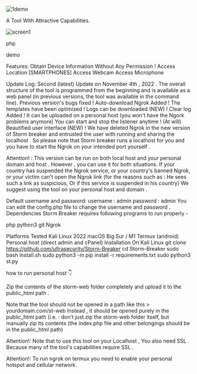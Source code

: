 ![1demo](https://github.com/user-attachments/assets/94dd1c8f-d861-4f8b-b8c9-983d37d3277b)




A Tool With Attractive Capabilities.

![screen1](https://github.com/user-attachments/assets/becb48bd-587c-4470-bbb2-7fd86d6b2212)

 php 

demo

Features:
Obtain Device Information Without Any Permission !
Access Location [SMARTPHONES]
Access Webcam
Access Microphone

Update Log:
Second (latest) Update on November 4th , 2022 .
The overall structure of the tool is programmed from the beginning and is available as a web panel (in previous versions, the tool was available in the command line).
Previous version's bugs fixed !
Auto-download Ngrok Added !
The templates have been optimized !
Logs can be downloaded (NEW) !
Clear log Added !
It can be uploaded on a personal host (you won't have the Ngork problems anymore)
You can start and stop the listener anytime ! (At will)
Beautified user interface (NEW) !
We have deleted Ngrok in the new version of Storm breaker and entrusted the user with running and sharing the localhost . So please note that Storm breaker runs a localhost for you and you have to start the Ngrok on your intended port yourself .

Attention! :
This version can be run on both local host and your personal domain and host . However , you can use it for both situations. If your country has suspended the Ngrok service, or your country's banned Ngrok, or your victim can't open the Ngrok link (for the reasons such as : He sees such a link as suspicious, Or if this service is suspended in his country) We suggest using the tool on your personal host and domain .

Default username and password:
username : admin
password : admin
You can edit the config.php file to change the username and password .
Dependencies
Storm Breaker requires following programs to run properly -

php
python3
git
Ngrok

Platforms Tested
Kali Linux 2022
macOS Big Sur / M1
Termux (android)
Personal host (direct admin and cPanel)
Installation On Kali Linux
git clone https://github.com/ultrasecurity/Storm-Breaker
cd Storm-Breaker
sudo bash install.sh
sudo python3 -m pip install -r requirements.txt
sudo python3 st.py

how to run personal host 👇

Zip the contents of the storm-web folder completely and upload it to the public_html path .

Note that the tool should not be opened in a path like this > yourdomain.com/st-web Instead , it should be opened purely in the public_html path (i.e. : don't just zip the storm-web folder itself, but manually zip its contents (the index.php file and other belongings should be in the public_html path)

Attention!:
Note that to use this tool on your Localhost , You also need SSL . Because many of the tool's capabilities require SSL .

Attention!:
To run ngrok on termux you need to enable your personal hotspot and cellular network.

